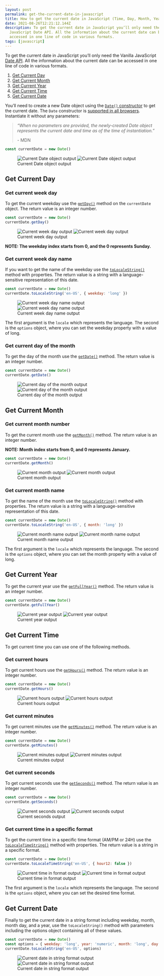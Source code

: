 ```yaml
---
layout: post
permalink: get-the-current-date-in-javascript
title: How to get the current date in JavaScript (Time, Day, Month, Year)
date: 2021-08-26T12:21:12.144Z
description: To get the current date in JavaScript you’ll only need the Vanilla
  JavaScript Date API. All the information about the current date can be
  accessed in one line of code in various formats.
tags: [javascript]
---
```


To get the current date in JavaScript you’ll only need the Vanilla JavaScript [Date API](https://developer.mozilla.org/en-US/docs/Web/JavaScript/Reference/Global_Objects/Date). All the information about the current date can be accessed in one line of code in various formats.

1. [Get Current Day](#get-current-day)
2. [Get Current Month](#get-current-month)
3. [Get Current Year](#get-current-year)
4. [Get Current Time](#get-current-time)
5. [Get Current Date](#get-current-date)

You’ll need to create a new Date object using the [`Date()` constructor](https://developer.mozilla.org/en-US/docs/Web/JavaScript/Reference/Global_Objects/Date/Date) to get the current date. The `Date` constructor is [supported in all browsers](https://caniuse.com/mdn-javascript_builtins_date_date). Instantiate it without any parameters:

> *“When no parameters are provided, the newly-created Date object represents the current date and time as of the time of instantiation.”*
>
> \- MDN 

```javascript
const currentDate = new Date()
```

<figure>
  <img class="shadow lozad" data-src="/images/dev-tools/current-date-object.png" alt="Current Date object output">
  <noscript>
    <img class="shadow" src="/images/dev-tools/current-date-object.png" alt="Current Date object output">
  </noscript>
  <figcaption>Current Date object output</figcaption>
</figure>

## Get Current Day

### Get current week day

To get the current weekday use the [`getDay()`](https://developer.mozilla.org/en-US/docs/Web/JavaScript/Reference/Global_Objects/Date/getDay) method on the `currentDate` object. The return value is an integer number.

```javascript
const currentDate = new Date()
currentDate.getDay()
```

<figure>
  <img class="shadow lozad" data-src="/images/dev-tools/get-current-week-day.png" alt="Current week day output">
  <noscript>
    <img class="shadow" src="/images/dev-tools/get-current-week-day.png" alt="Current week day output">
  </noscript>
  <figcaption>Current week day output</figcaption>
</figure>

**NOTE: The weekday index starts from 0, and the 0 represents Sunday.**

### Get current week day name

If you want to get the name of the weekday use the [`toLocaleString()`](https://developer.mozilla.org/en-US/docs/Web/JavaScript/Reference/Global_Objects/Date/toLocaleString) method with properties. The return value is a string with a language-sensitive representation of this date.

```javascript
const currentDate = new Date()
currentDate.toLocaleString('en-US', { weekday: 'long' })
```

<figure>
  <img class="shadow lozad" data-src="/images/dev-tools/get-current-week-day-name.png" alt="Current week day name output">
  <noscript>
    <img class="shadow" src="/images/dev-tools/get-current-week-day-name.png" alt="Current week day name output">
  </noscript>
  <figcaption>Current week day name output</figcaption>
</figure>

The first argument is the `locale` which represents the language. The second is the `options` object, where you can set the weekday property with a value of long.

### Get current day of the month

To get the day of the month use the [`getDate()`](https://developer.mozilla.org/en-US/docs/Web/JavaScript/Reference/Global_Objects/Date/getDate) method. The return value is an integer number.

```javascript
const currentDate = new Date()
currentDate.getDate()
```

<figure>
  <img class="shadow lozad" data-src="/images/dev-tools/get-current-day-of-the-month.png" alt="Current day of the month output">
  <noscript>
    <img class="shadow" src="/images/dev-tools/get-current-day-of-the-month.png" alt="Current day of the month output">
  </noscript>
  <figcaption>Current day of the month output</figcaption>
</figure>

## Get Current Month

### Get current month number

To get the current month use the [`getMonth()`](https://developer.mozilla.org/en-US/docs/Web/JavaScript/Reference/Global_Objects/Date/getMonth) method. The return value is an integer number.

**NOTE: Month index starts from 0, and 0 represents January.**

```javascript
const currentDate = new Date()
currentDate.getMonth()
```

<figure>
  <img class="shadow lozad" data-src="/images/dev-tools/get-current-month.png" alt="Current month output">
  <noscript>
    <img class="shadow" src="/images/dev-tools/get-current-month.png" alt="Current month output">
  </noscript>
  <figcaption>Current month output</figcaption>
</figure>

### Get current month name

To get the name of the month use the [`toLocaleString()`](https://developer.mozilla.org/en-US/docs/Web/JavaScript/Reference/Global_Objects/Date/toLocaleString) method with properties. The return value is a string with a language-sensitive representation of this date.

```javascript
const currentDate = new Date()
currentDate.toLocaleString('en-US', { month: 'long' })
```

<figure>
  <img class="shadow lozad" data-src="/images/dev-tools/get-current-month-name.png" alt="Current month name output">
  <noscript>
    <img class="shadow" src="/images/dev-tools/get-current-month-name.png" alt="Current month name output">
  </noscript>
  <figcaption>Current month name output</figcaption>
</figure>

The first argument is the `locale` which represents the language. The second is the `options` object, where you can set the month property with a value of long.

## Get Current Year

To get the current year use the [`getFullYear()`](https://developer.mozilla.org/en-US/docs/Web/JavaScript/Reference/Global_Objects/Date/getFullYear) method. The return value is an integer number.

```javascript
const currentDate = new Date()
currentDate.getFullYear()
```

<figure>
  <img class="shadow lozad" data-src="/images/dev-tools/get-current-year.png" alt="Current year output">
  <noscript>
    <img class="shadow" src="/images/dev-tools/get-current-year.png" alt="Current year output">
  </noscript>
  <figcaption>Current year output</figcaption>
</figure>

## Get Current Time

To get current time you can use one of the following methods.

### Get current hours

To get current hours use the [`getHours()`](https://developer.mozilla.org/en-US/docs/Web/JavaScript/Reference/Global_Objects/Date/getHours) method. The return value is an integer number.

```javascript
const currentDate = new Date()
currentDate.getHours()
```

<figure>
  <img class="shadow lozad" data-src="/images/dev-tools/get-current-hours.png" alt="Current hours output">
  <noscript>
    <img class="shadow" src="/images/dev-tools/get-current-hours.png" alt="Current hours output">
  </noscript>
  <figcaption>Current hours output</figcaption>
</figure>

### Get current minutes

To get current minutes use the [`getMinutes()`](https://developer.mozilla.org/en-US/docs/Web/JavaScript/Reference/Global_Objects/Date/getMinutes) method. The return value is an integer number.

```javascript
const currentDate = new Date()
currentDate.getMinutes()
```

<figure>
  <img class="shadow lozad" data-src="/images/dev-tools/get-current-minutes.png" alt="Current minutes output">
  <noscript>
    <img class="shadow" src="/images/dev-tools/get-current-minutes.png" alt="Current minutes output">
  </noscript>
  <figcaption>Current minutes output</figcaption>
</figure>

### Get current seconds

To get current seconds use the [`getSeconds()`](https://developer.mozilla.org/en-US/docs/Web/JavaScript/Reference/Global_Objects/Date/getSeconds) method. The return value is an integer number.

```javascript
const currentDate = new Date()
currentDate.getSeconds()
```

<figure>
  <img class="shadow lozad" data-src="/images/dev-tools/get-current-seconds.png" alt="Current seconds output">
  <noscript>
    <img class="shadow" src="/images/dev-tools/get-current-seconds.png" alt="Current seconds output">
  </noscript>
  <figcaption>Current seconds output</figcaption>
</figure>

### Get current time in a specific format

To get the current time in a specific time format (AM/PM or 24H) use the [`toLocaleTimeString()`](https://developer.mozilla.org/en-US/docs/Web/JavaScript/Reference/Global_Objects/Date/toLocaleTimeString) method with properties. The return value is a string in a specific format.

```javascript
const currentDate = new Date()
currentDate.toLocaleTimeString('en-US', { hour12: false })
```

<figure>
  <img class="shadow lozad" data-src="/images/dev-tools/get-current-time-format.png" alt="Current time in format output">
  <noscript>
    <img class="shadow" src="/images/dev-tools/get-current-time-format.png" alt="Current time in format output">
  </noscript>
  <figcaption>Current time in format output</figcaption>
</figure>

The first argument is the `locale` which represents the language. The second is the `options` object, where you can set the desired time format.

## Get Current Date

Finally to get the current date in a string format including weekday, month, month day, and a year, use the `toLocaleString()` method with parameters including the options object containing all of these values.

```javascript
const currentDate = new Date()
const options = { weekday: 'long', year: 'numeric', month: 'long', day: 'numeric' };
currentDate.toLocaleString('en-US', options)
```

<figure>
  <img class="shadow lozad" data-src="/images/dev-tools/get-current-date-string.png" alt="Current date in string format output">
  <noscript>
    <img class="shadow" src="/images/dev-tools/get-current-date-string.png" alt="Current date in string format output">
  </noscript>
  <figcaption>Current date in string format output</figcaption>
</figure>